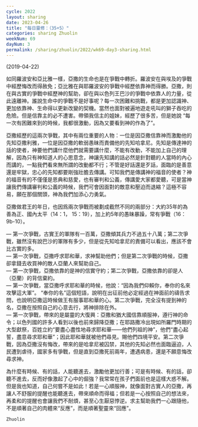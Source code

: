 ```yaml
---
cycle: 2022
layout: sharing
date: 2023-04-26
title: "每日靈修：（35+5）"
categories: sharing Zhuolin
weekNum: 69
dayNum: 3
permalink: /sharing/zhuolin/2022/wk69-day3-sharing.html
--- 
```

(2019-04-22)

如同羅波安和亞比雅一樣，亞撒的生命也是在爭戰中轉折。羅波安在與埃及的爭戰中經歷悔改而得赦免；亞比雅在與耶羅波安的爭戰中經歷依靠神而得勝。亞撒，則在與古實的爭戰中經歷神的幫助，卻在與以色列王巴沙的爭戰中依靠人的力量，從此遠離神。誰說生命中的爭戰不是好事呢？每一次困難和挑戰，都是更加認識神、更加依靠神、生命得以更新改變的契機。當然也面對被遍地遊走吼叫的獅子吞吃的危險。但是信靠主的必不遭害。帶領我信主的姐妹，經歷了很多苦，但是她說 “每一次有困難來到的時候，我都很激動，因為又要看到神的作為了”。

亞撒經歷的這兩次爭戰，其中有兩位重要的人物：一位是因亞撒信靠神而激勵他的先知亞撒利雅，一位是因亞撒的軟弱愚昧而責備他的先知哈拿尼。先知是傳達神的話的使者，神要他們講什麼他們就需要講什麼，不能有改動，不能加上自己的理解，因為只有神知道人的心思意念，神讓先知講的話必然是針對聽的人當時的內心而講的，一點我們看來無所謂的改動都不行；不管是好話還是歹話，面臨的是善意還是牢獄，忠心的先知都要剛強壯膽去傳講。可知我們是傳講神的福音的使者？神的福音有的不僅僅是恩典和慈愛，也有審判和公義，傳講愛大家都愛聽，可是當神讓我們傳講審判和公義的時候，我們可會因面對的敵意和壓迫而退縮？這極不容易，願在那個關頭，神為我們加添心力勇氣。

亞撒做君王的年日，也因爲兩次爭戰而被劃成截然不同的兩部分：大約35年的為善為正、國內太平（14：1， 15：19），加上約5年的愚昧暴躁，常有爭戰（16：9b-10）。

— 第一次爭戰，古實王的軍隊有一百萬，亞撒傾其兵力不過五十八萬；第二次爭戰，雖然沒有說巴沙的軍隊有多少，但是從先知哈拿尼的責備可以看出，應該不會比古實的多。  
— 第一次爭戰，亞撒呼求耶和華，求神幫助他們；但是第二次爭戰的時候，亞撒卻拿錢去收買神的敵人亞蘭人來幫助自己。  
— 第一次爭戰，亞撒依靠的是神的信實守約；第二次爭戰，亞撒依靠的卻是人（亞蘭）的背信棄約。  
— 第一次爭戰，當亞撒呼求耶和華的時候，他說：“因為我們仰賴你，奉你的名來攻擊這大軍”。 “奉你的名”這個短語，說明在出征前他必定經過在神面前的禱告求問，也說明亞撒這時候做王有服事耶和華的心。第二次爭戰，完全沒有提到神的名，亞撒在按照自己的心意去行，將神排除在外。  
— 第一次爭戰，帶來的是屬靈的大復興：亞撒和猶大國信靠順服神，遵行神的命令；以色列國的許多人看到以後也前來歸降亞撒；在耶路撒冷出現如所羅門時期的大型獻祭，百姓立約“要盡心盡性地尋求耶和華——他們列祖的神”，他們“盡心起誓，盡意尋求耶和華”；因此耶和華就被他們尋見。賜他們四境平安。第二次爭戰，因為亞撒沒有悔改，帶來的是哈拿尼被囚禁，其他的先知必然也面臨逼迫，人民遭到虐待，國家多有爭戰，但是直到亞撒死前兩年，遭遇病患，還是不願意悔改尋求神。

為什麼有時候、有的話，人能聽進去，激勵他更加行善；可是有時候、有的話，卻聽不進去，反而好像激起了心中的倔強？我常常在孩子們面前也是這樣大惑不解。但是我也知道，自己何嘗不是如此！若是一心順服神，就像面對古實人的亞撒，再讓人不舒服的提醒也能聽進去，帶來順命而得福；但若是一心按照自己的想法來，再柔和的提醒也會讓我們不耐煩，甚至心生厭惡悖逆。求主幫助我們一心跟隨他，不是順著自己的肉體來“反應”，而是順著聖靈來“回應”。

`Zhuolin`

